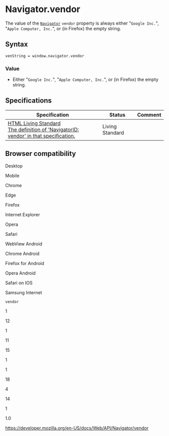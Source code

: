 # Navigator.vendor

The value of the [`Navigator`](../navigator) `vendor` property is always either "`Google Inc.`", "`Apple Computer, Inc.`", or (in Firefox) the empty string.

## Syntax

    venString = window.navigator.vendor

### Value

- Either "`Google Inc.`", "`Apple Computer, Inc.`", or (in Firefox) the empty string.

## Specifications

<table><thead><tr class="header"><th>Specification</th><th>Status</th><th>Comment</th></tr></thead><tbody><tr class="odd"><td><a href="https://html.spec.whatwg.org/multipage/#dom-navigator-vendor">HTML Living Standard<br />
<span class="small">The definition of 'NavigatorID: vendor' in that specification.</span></a></td><td><span class="spec-living">Living Standard</span></td><td></td></tr></tbody></table>

## Browser compatibility

Desktop

Mobile

Chrome

Edge

Firefox

Internet Explorer

Opera

Safari

WebView Android

Chrome Android

Firefox for Android

Opera Android

Safari on IOS

Samsung Internet

`vendor`

1

12

1

11

15

1

1

18

4

14

1

1.0

<a href="https://developer.mozilla.org/en-US/docs/Web/API/Navigator/vendor" class="_attribution-link">https://developer.mozilla.org/en-US/docs/Web/API/Navigator/vendor</a>
